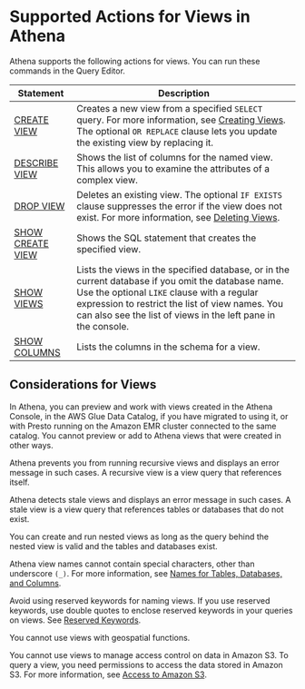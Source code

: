# Supported Actions for Views in Athena<a name="views-supported-actions"></a>

Athena supports the following actions for views\. You can run these commands in the Query Editor\.


| Statement | Description | 
| --- | --- | 
| [CREATE VIEW](create-view.md) |  Creates a new view from a specified `SELECT` query\. For more information, see [Creating Views](creating-views.md)\. The optional `OR REPLACE` clause lets you update the existing view by replacing it\.  | 
| [DESCRIBE VIEW](describe-view.md) |  Shows the list of columns for the named view\. This allows you to examine the attributes of a complex view\.   | 
| [DROP VIEW](drop-view.md) |  Deletes an existing view\. The optional `IF EXISTS` clause suppresses the error if the view does not exist\. For more information, see [Deleting Views](deleting-views.md)\.  | 
| [SHOW CREATE VIEW](show-create-view.md) |  Shows the SQL statement that creates the specified view\.  | 
| [SHOW VIEWS](show-views.md) |  Lists the views in the specified database, or in the current database if you omit the database name\. Use the optional `LIKE` clause with a regular expression to restrict the list of view names\. You can also see the list of views in the left pane in the console\.  | 
| [SHOW COLUMNS](show-columns.md) |  Lists the columns in the schema for a view\.  | 

## Considerations for Views<a name="considerations-views"></a>

In Athena, you can preview and work with views created in the Athena Console, in the AWS Glue Data Catalog, if you have migrated to using it, or with Presto running on the Amazon EMR cluster connected to the same catalog\. You cannot preview or add to Athena views that were created in other ways\.

 Athena prevents you from running recursive views and displays an error message in such cases\. A recursive view is a view query that references itself\.

Athena detects stale views and displays an error message in such cases\. A stale view is a view query that references tables or databases that do not exist\.

You can create and run nested views as long as the query behind the nested view is valid and the tables and databases exist\.

Athena view names cannot contain special characters, other than underscore `(_)`\. For more information, see [Names for Tables, Databases, and Columns](tables-databases-columns-names.md)\.

Avoid using reserved keywords for naming views\. If you use reserved keywords, use double quotes to enclose reserved keywords in your queries on views\. See [Reserved Keywords](reserved-words.md)\.

You cannot use views with geospatial functions\.

You cannot use views to manage access control on data in Amazon S3\. To query a view, you need permissions to access the data stored in Amazon S3\. For more information, see [Access to Amazon S3](s3-permissions.md)\.